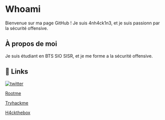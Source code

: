 # Whoami

Bienvenue sur ma page GitHub ! Je suis 4nh4ck1n3, et je suis passionn par la sécurité offensive. 

## À propos de moi

Je suis étudiant en BTS SIO SISR, et je me forme a la sécurité offensive.





## 🔗 Links
[![twitter](https://img.shields.io/badge/twitter-1DA1F2?style=for-the-badge&logo=twitter&logoColor=white)](https://twitter.com/LeandreOnizuka)

[Rootme](https://www.root-me.org/4nh4ck1n3)

[Tryhackme](https://tryhackme.com/p/leandreonizuka84) 

[H4ckthebox](https://app.hackthebox.com/users/1328334)
